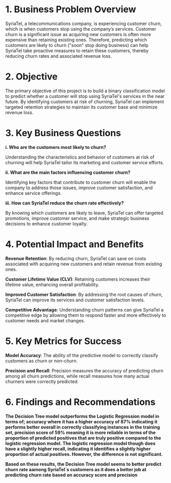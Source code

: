 
# 1. Business Problem Overview


SyriaTel, a telecommunications company, is experiencing customer churn, which is when customers stop using the company’s services. Customer churn is a significant issue as acquiring new customers is often more expensive than retaining existing ones. Therefore, predicting which customers are likely to churn ("soon" stop doing business) can help SyriaTel take proactive measures to retain these customers, thereby reducing churn rates and associated revenue loss.

# 2. Objective

The primary objective of this project is to build a binary classification model to predict whether a customer will stop using SyriaTel's services in the near future. By identifying customers at risk of churning, SyriaTel can implement targeted retention strategies to maintain its customer base and minimize revenue loss.

# 3. Key Business Questions

**i. Who are the customers most likely to churn?**

Understanding the characteristics and behavior of customers at risk of churning will help SyriaTel tailor its marketing and customer service efforts.

**ii. What are the main factors influencing customer churn?**

Identifying key factors that contribute to customer churn will enable the company to address those issues, improve customer satisfaction, and enhance service offerings.

**iii. How can SyriaTel reduce the churn rate effectively?**

By knowing which customers are likely to leave, SyriaTel can offer targeted promotions, improve customer service, and make strategic business decisions to enhance customer loyalty.

# 4. Potential Impact and Benefits

**Revenue Retention**: By reducing churn, SyriaTel can save on costs associated with acquiring new customers and retain revenue from existing ones.

**Customer Lifetime Value (CLV)**: Retaining customers increases their lifetime value, enhancing overall profitability.

**Improved Customer Satisfaction**: By addressing the root causes of churn, SyriaTel can improve its services and customer satisfaction levels.

**Competitive Advantage**: Understanding churn patterns can give SyriaTel a competitive edge by allowing them to respond faster and more effectively to customer needs and market changes.


# 5. Key Metrics for Success


**Model Accuracy**: The ability of the predictive model to correctly classify customers as churn or non-churn.

**Precision and Recall**: Precision measures the accuracy of predicting churn among all churn predictions, while recall measures how many actual churners were correctly predicted.

# 6. Findings and Recommendations

**The Decision Tree model outperforms the Logistic Regression model in terms of;  accuracy where it has a higher accuracy of 87% indicating it performs better overall in correctly classifying instances in the training set, precision score of 59% meaning it is more reliable in terms of the proportion of predicted positives that are truly positive compared to the logistic regression model. The logistic regression model though does have a slightly higher recall, indicating it identifies a slightly higher proportion of actual positives. However, the difference is not significant.**

**Based on these results, the Decision Tree model seems to better predict churn rate aamong SyriaTel`s customers as it does a better job at predicting churn rate based on accuracy score and precision**
